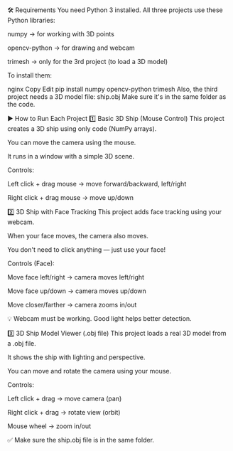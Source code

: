 🛠 Requirements
You need Python 3 installed.
All three projects use these Python libraries:

numpy → for working with 3D points

opencv-python → for drawing and webcam

trimesh → only for the 3rd project (to load a 3D model)

To install them:

nginx
Copy
Edit
pip install numpy opencv-python trimesh
Also, the third project needs a 3D model file: ship.obj
Make sure it's in the same folder as the code.

▶️ How to Run Each Project
1️⃣ Basic 3D Ship (Mouse Control)
This project creates a 3D ship using only code (NumPy arrays).

You can move the camera using the mouse.

It runs in a window with a simple 3D scene.

Controls:

Left click + drag mouse → move forward/backward, left/right

Right click + drag mouse → move up/down

2️⃣ 3D Ship with Face Tracking
This project adds face tracking using your webcam.

When your face moves, the camera also moves.

You don't need to click anything — just use your face!

Controls (Face):

Move face left/right → camera moves left/right

Move face up/down → camera moves up/down

Move closer/farther → camera zooms in/out

💡 Webcam must be working. Good light helps better detection.

3️⃣ 3D Ship Model Viewer (.obj file)
This project loads a real 3D model from a .obj file.

It shows the ship with lighting and perspective.

You can move and rotate the camera using your mouse.

Controls:

Left click + drag → move camera (pan)

Right click + drag → rotate view (orbit)

Mouse wheel → zoom in/out

✅ Make sure the ship.obj file is in the same folder.


